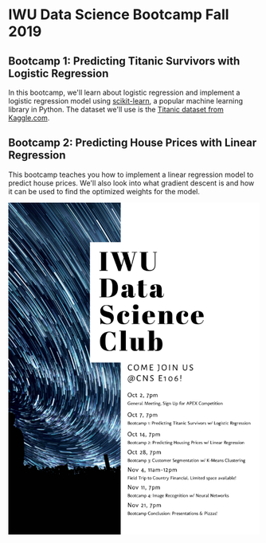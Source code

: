 # IWU Data Science Bootcamp Fall 2019
## Bootcamp 1: Predicting Titanic Survivors with Logistic Regression
In this bootcamp, we'll learn about logistic regression and implement a logistic regression model using [scikit-learn](https://scikit-learn.org/stable/), a popular machine learning library in Python. The dataset we'll use is the [Titanic dataset from Kaggle.com](https://www.kaggle.com/c/titanic).

## Bootcamp 2: Predicting House Prices with Linear Regression
This bootcamp teaches you how to implement a linear regression model to predict house prices. We'll also look into what gradient descent is and how it can be used to find the optimized weights for the model.

![flyer](https://github.com/tedyap/IWU-Data-Science-Bootcamp/blob/master/data_science_flyer.png)
